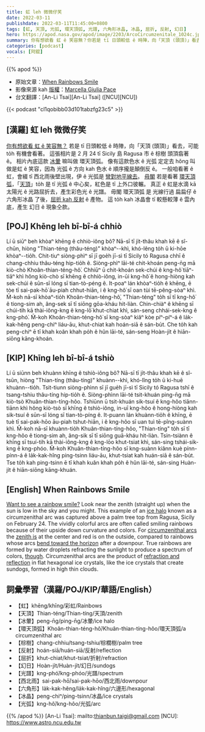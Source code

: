 ```yaml
---
title: 虹 leh 微微仔笑
date: 2022-03-11
publishdate: 2022-03-11T11:45:00+0800
tags: [虹, 天頂, 光弧, 環天頂弧, 光譜, 六角形冰晶, 冰晶, 屈折, 反射, 幻日]
hero: https://apod.nasa.gov/apod/image/2203/ArcoCircumzenitale_1024c.jpg
summary: 你有想欲看 虹 ê 笑容無？你若是 tī 日頭較低 ê 時陣，向「天頂 (頭頂)」看去，可能 to̍h 有機會看著。
categories: [podcast]
vocals: [阿錕]
---
```


{{% apod %}}

- 原始文章：[When Rainbows Smile](https://apod.nasa.gov/apod/ap220311.html)
- 影像來源 kah [版權][copyright]：[Marcella Giulia Pace](https://greenflash.photo/about-me/)
- 台文翻譯：[An-Li Tsai][An-Li Tsai] ([NCU][NCU])

{{< podcast "cl1qobibb03d101tabzfg23c5" >}}

## [漢羅] 虹 leh 微微仔笑
[你有想欲看 虹 ê 笑容無？][Want to see a rainbow smile?]
若是 tī 日頭較低 ê 時陣，向「天頂 (頭頂)」看去，可能 to̍h 有機會看著。
這張相片是 2 月 24 tī Sicily 島 Ragusa 市 ê 棕樹 頭頂翕著 ê。
相片內底這款 [冰暈][ice halo] 嘛叫做 環天頂弧。
像有這款色水 ê 光弧 定定去 hŏng 叫做是虹 ê 笑容，因為 光弧 ê 方向 kah 色水 ê 順序攏是顛倒反 ê。
一般咱看著 ê 虹，會綴 tī 西北雨後壁出現，伊 ê 光弧是 [彎對地平線去][bend toward the horizon]。
[毋閣][though] 若是看著 [環天頂弧][circumzenithal arcs]，「[天頂][zenith is]」to̍h 是 tī 光弧 ê 中心矣，紅色是 tī 上外口彼輾。
真正 ê 虹是水滴 kā 太陽光 ê 光路屈折去，產生彩色光 ê 光譜。
毋閣 環天頂弧 是 光線行過 扁扁仔 ê 六角形冰晶 了後，[屈折 kah 反射][refraction and reflection] ê 產物。
這 to̍h kah 冰晶會 tī 較懸較薄 ê 雲內底，產生 幻日 ê 現象仝款。


## [POJ] Khēng leh bî-bî-á chhiò
Lí ū siūⁿ beh khòaⁿ khēng ê chhiò-iông bô?
Nā-sī tī ji̍t-thâu khah kē ê sî-chūn, hiòng "Thian-téng (thâu-téng)" khòaⁿ--khì, khó-lêng to̍h ū ki-hōe khòaⁿ--tio̍h.
Chit-tiuⁿ siòng-phìⁿ sī jī goe̍h jī-sì tī Sicily tó Ragusa chhī ê chang-chhiu thâu-téng hip-tio̍h ê.
Siòng-phìⁿ lāi-té chit-khoán peng-n̄g mā kiò-chò Khoân-thian-téng-hô͘.
Chhiūⁿ ū chit-khoán sek-chúi ê kng-hô͘ tiāⁿ-tiāⁿ khì hŏng kiò-chò sī khēng ê chhiò-iông, in-ūi kng-hô͘ ê hong-hiòng kah sek-chúi ê sūn-sī lóng sī tian-tò-péng ê.
It-poaⁿ lán khòaⁿ-tio̍h ê khēng, ē tòe tī sai-pak-hō͘ āu-piah chhut-hiān, i ê kng-hô͘ sī oan tùi tē-pêng-sòaⁿ khì.
M̄-koh nā-sī khòaⁿ-tio̍h Khoân-thian-téng-hô͘, "Thian-téng" to̍h sī tī kng-hô͘ ê tiong-sim ah, âng-sek sī tī siōng gōa-kháu hit-liàn.
Chin-chiàⁿ ê khēng sī chúi-tih kā thài-iông-kng ê kng-lō͘ khut-chiat khì, sán-seng chhái-sek-kng ê kng-phó͘.
M̄-koh Khoân-thian-téng-hô͘ sī kng-sòaⁿ kiâⁿ kòe píⁿ-píⁿ-á ê la̍k-kak-hêng peng-chiⁿ liáu-āu, khut-chiat kah hoán-siā ê sán-bu̍t.
Che to̍h kah peng-chiⁿ ē tī khah koân khah po̍h ê hûn lāi-té, sán-seng Hoàn-ji̍t ê hiān-siōng kāng-khoán.

## [KIP] Khīng leh bî-bî-á tshiò
Lí ū siūnn beh khuànn khīng ê tshiò-iông bô?
Nā-sī tī ji̍t-thâu khah kē ê sî-tsūn, hiòng "Thian-tíng (thâu-tíng)" khuànn--khì, khó-lîng to̍h ū ki-huē khuànn--tio̍h.
Tsit-tiunn siòng-phìnn sī jī gue̍h jī-sì tī Sicily tó Ragusa tshī ê tsang-tshiu thâu-tíng hip-tio̍h ê.
Siòng-phìnn lāi-té tsit-khuán ping-n̄g mā kiò-tsò Khuân-thian-tíng-hôo.
Tshiūnn ū tsit-khuán sik-tsuí ê kng-hôo tiānn-tiānn khì hŏng kiò-tsò sī khīng ê tshiò-iông, in-uī kng-hôo ê hong-hiòng kah sik-tsuí ê sūn-sī lóng sī tian-tò-píng ê.
It-puann lán khuànn-tio̍h ê khīng, ē tuè tī sai-pak-hōo āu-piah tshut-hiān, i ê kng-hôo sī uan tuì tē-pîng-suànn khì.
M̄-koh nā-sī khuànn-tio̍h Khuân-thian-tíng-hôo, "Thian-tíng" to̍h sī tī kng-hôo ê tiong-sim ah, âng-sik sī tī siōng guā-kháu hit-liàn.
Tsin-tsiànn ê khīng sī tsuí-tih kā thài-iông-kng ê kng-lōo khut-tsiat khì, sán-sing tshái-sik-kng ê kng-phóo.
M̄-koh Khuân-thian-tíng-hôo sī kng-suànn kiânn kuè pínn-pínn-á ê la̍k-kak-hîng ping-tsinn liáu-āu, khut-tsiat kah huán-siā ê sán-bu̍t.
Tse to̍h kah ping-tsinn ē tī khah kuân khah po̍h ê hûn lāi-té, sán-sing Huàn-ji̍t ê hiān-siōng kāng-khuán.

## [English] When Rainbows Smile
[Want to see a rainbow smile?][Want to see a rainbow smile?] Look near the zenith (straight up) when the sun is low in the sky and you might. This example of an [ice halo][ice halo] known as a circumzenithal arc was captured above a palm tree top from Ragusa, Sicily on February 24. The vividly colorful arcs are often called smiling rainbows because of their upside down curvature and colors. For [circumzenithal arcs][circumzenithal arcs] the [zenith is][zenith is] at the center and red is on the outside, compared to rainbows whose arcs [bend toward the horizon][bend toward the horizon] after a downpour. True rainbows are formed by water droplets refracting the sunlight to produce a spectrum of colors, [though][though]. Circumzenithal arcs are the product of [refraction and reflection][refraction and reflection] in flat hexagonal ice crystals, like the ice crystals that create sundogs, formed in high thin clouds.

## 詞彙學習（漢羅/POJ/KIP/華語/English）
- 【虹】khēng/khīng/彩虹/Rainbows
- 【天頂】Thian-téng/Thian-tíng/天頂/zenith
- 【冰暈】peng-n̄g/ping-n̄g/冰暈/ice halo
- 【環天頂弧】Khoân-thian-téng-hô͘/Khuân-thian-tíng-hôo/環天頂弧/a circumzenithal arc
- 【棕樹】chang-chhiu/tsang-tshiu/棕櫚樹/palm tree
- 【反射】hoán-siā/huán-siā/反射/reflection
- 【屈折】khut-chiat/khut-tsiat/折射/refraction
- 【幻日】Hoàn-ji̍t/Huàn-ji̍t/幻日/sundogs
- 【光譜】kng-phó͘/kng-phóo/光譜/spectrum
- 【西北雨】sai-pak-hō͘/sai-pak-hōo/西北雨/downpour
- 【六角形】la̍k-kak-hêng/la̍k-kak-hîng/六邊形/hexagonal
- 【冰晶】peng-chiⁿ/ping-tsinn/冰晶/ice crystals
- 【光弧】kng-hô͘/kng-hôo/光弧/arc

{{% /apod %}}
[An-Li Tsai]: mailto:thianbun.taigi@gmail.com
[NCU]: https://www.astro.ncu.edu.tw

[copyright]: https://apod.nasa.gov/apod/fap/lib/about_apod.html#srapply

[Want to see a rainbow smile?]:https://greenflash.photo/greenflash-gallery/greenflash-gallery/portfolio/circumzenithal-arc/#lightbox[group]/24/
[ice halo]:https://apod.nasa.gov/apod/ap181221.html
[circumzenithal arcs]:https://www.atoptics.co.uk/halo/cza.htm
[zenith is]:https://www.atoptics.co.uk/halo/czasalt.htm
[bend toward the horizon]:https://apod.nasa.gov/apod/ap100807.html
[though]:https://www.nasa.gov/feature/episode-20-we-asked-a-nasa-scientist-are-there-rainbows-on-mars
[refraction and reflection]:http://iapetus.jb.man.ac.uk/cza/CZA.html
